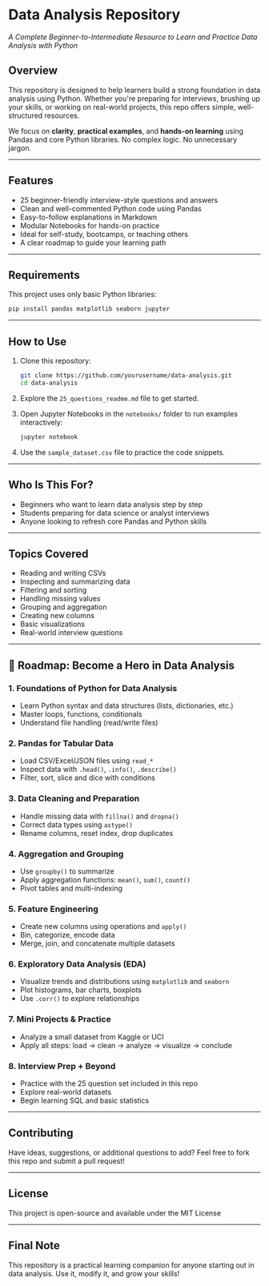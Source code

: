 
# Data Analysis Repository  
_A Complete Beginner-to-Intermediate Resource to Learn and Practice Data Analysis with Python_

## Overview

This repository is designed to help learners build a strong foundation in data analysis using Python. Whether you're preparing for interviews, brushing up your skills, or working on real-world projects, this repo offers simple, well-structured resources.

We focus on **clarity**, **practical examples**, and **hands-on learning** using Pandas and core Python libraries. No complex logic. No unnecessary jargon.

---

## Features

- 25 beginner-friendly interview-style questions and answers  
- Clean and well-commented Python code using Pandas  
- Easy-to-follow explanations in Markdown  
- Modular Notebooks for hands-on practice  
- Ideal for self-study, bootcamps, or teaching others  
- A clear roadmap to guide your learning path

---

## Requirements

This project uses only basic Python libraries:

```bash
pip install pandas matplotlib seaborn jupyter
```

---

## How to Use

1. Clone this repository:
   ```bash
   git clone https://github.com/yourusername/data-analysis.git
   cd data-analysis
   ```

2. Explore the `25_questions_readme.md` file to get started.

3. Open Jupyter Notebooks in the `notebooks/` folder to run examples interactively:
   ```bash
   jupyter notebook
   ```

4. Use the `sample_dataset.csv` file to practice the code snippets.

---

## Who Is This For?

- Beginners who want to learn data analysis step by step  
- Students preparing for data science or analyst interviews  
- Anyone looking to refresh core Pandas and Python skills  

---

## Topics Covered

- Reading and writing CSVs  
- Inspecting and summarizing data  
- Filtering and sorting  
- Handling missing values  
- Grouping and aggregation  
- Creating new columns  
- Basic visualizations  
- Real-world interview questions  

---

## 🧭 Roadmap: Become a Hero in Data Analysis

### 1. **Foundations of Python for Data Analysis**
- Learn Python syntax and data structures (lists, dictionaries, etc.)
- Master loops, functions, conditionals
- Understand file handling (read/write files)

### 2. **Pandas for Tabular Data**
- Load CSV/Excel/JSON files using `read_*`
- Inspect data with `.head()`, `.info()`, `.describe()`
- Filter, sort, slice and dice with conditions

### 3. **Data Cleaning and Preparation**
- Handle missing data with `fillna()` and `dropna()`
- Correct data types using `astype()`
- Rename columns, reset index, drop duplicates

### 4. **Aggregation and Grouping**
- Use `groupby()` to summarize
- Apply aggregation functions: `mean()`, `sum()`, `count()`
- Pivot tables and multi-indexing

### 5. **Feature Engineering**
- Create new columns using operations and `apply()`
- Bin, categorize, encode data
- Merge, join, and concatenate multiple datasets

### 6. **Exploratory Data Analysis (EDA)**
- Visualize trends and distributions using `matplotlib` and `seaborn`
- Plot histograms, bar charts, boxplots
- Use `.corr()` to explore relationships

### 7. **Mini Projects & Practice**
- Analyze a small dataset from Kaggle or UCI
- Apply all steps: load → clean → analyze → visualize → conclude

### 8. **Interview Prep + Beyond**
- Practice with the 25 question set included in this repo
- Explore real-world datasets
- Begin learning SQL and basic statistics

---

## Contributing

Have ideas, suggestions, or additional questions to add? Feel free to fork this repo and submit a pull request!

---

## License

This project is open-source and available under the MIT License

---

## Final Note

This repository is a practical learning companion for anyone starting out in data analysis. Use it, modify it, and grow your skills!

